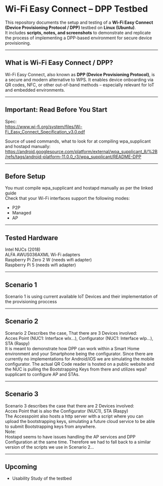 # Wi-Fi Easy Connect – DPP Testbed 

This repository documents the setup and testing of a **Wi-Fi Easy Connect (Device Provisioning Protocol / DPP)** testbed on **Linux (Ubuntu)**.  
It includes **scripts, notes, and screenshots** to demonstrate and replicate the process of implementing a DPP-based environment for secure device provisioning.

---

##  What is Wi-Fi Easy Connect / DPP?

Wi-Fi Easy Connect, also known as **DPP (Device Provisioning Protocol)**, is a secure and modern alternative to WPS. It enables device onboarding via QR codes, NFC, or other out-of-band methods – especially relevant for IoT and embedded environments.

---

## Important: Read Before You Start

Spec:  
https://www.wi-fi.org/system/files/Wi-Fi_Easy_Connect_Specification_v3.0.pdf

Source of used commands, what to look for at compiling wpa_supplicant and hostapd manually:  
https://android.googlesource.com/platform/external/wpa_supplicant_8/%2B/refs/tags/android-platform-11.0.0_r3/wpa_supplicant/README-DPP

---

## Before Setup
You must compile wpa_supplicant and hostapd manually as per the linked guide  
Check that your Wi-Fi interfaces support the following modes:  
- P2P
- Managed
- AP

---

## Tested Hardware
Intel NUCs (2018)  
ALFA AWUS036AXML Wi-Fi adapters  
Raspberry Pi Zero 2 W (needs wifi adapter)  
Raspberry Pi 5 (needs wifi adapter)  

---

## Scenario 1
Scenario 1 is using current available IoT Devices and their implementation of the provisioning proccess  

---
## Scenario 2
Scenario 2 Describes the case, That there are 3 Devices involved:  
Acces Point (NUC1: Interface wlx...), Configurator (NUC1: Interface wlp...), STA (Raspy)  
It is meant to demonstrate how DPP can work within a Smart Home environment and your Smartphone being the configurator. Since there are currently no implementations for Android/iOS we are simulating the mobile configurator. The actual QR Code reader is hosted on a public website and the NUC is pulling the Bootstrapping Keys from there and utilizes wpa?supplicant to configure AP and STAs.  

---
## Scenario 3
Scenario 3 describes the case that there are 2 Devices involved:  
Acces Point that is also the Configurator (NUC1), STA (Raspy)  
The Accesspoint also hosts a http server with a script where you can upload the bootstrapping keys, simulating a future cloud service to be able to submit Bootstrapping keys from anywhere.  
Note:  
Hostapd seems to have issues handling the AP services and DPP Configuration at the same time. Therefore we had to fall back to a similar version of the scripts we use in Scenario 2...  

---

## Upcoming
- Usability Study of the testbed
